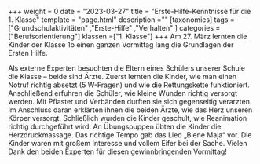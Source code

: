 +++
weight = 0
date = "2023-03-27"
title = "Erste-Hilfe-Kenntnisse für die 1. Klasse"
template = "page.html"
description =""
[taxonomies]
tags = ["Grundschulaktivitäten" ,"Erste-Hilfe" ,"Verhalten" ]
categories = ["Berufsorientierung"]
klassen =["1. Klasse"]
+++
Am 27. März lernten die Kinder der Klasse 1b einen ganzen Vormittag lang die Grundlagen der Ersten Hilfe. 

<!-- more -->

Als externe Experten besuchten die Eltern eines Schülers unserer Schule die Klasse – beide sind Ärzte. Zuerst lernten die Kinder, wie man einen Notruf richtig absetzt (5 W-Fragen) und wie die Rettungskette funktioniert. Anschließend erfuhren die Schüler, wie kleine Wunden richtig versorgt werden. Mit Pflaster und Verbänden durften sie sich gegenseitig verarzten. Im Anschluss daran erklärten ihnen die beiden Ärzte, wie das Herz unseren Körper versorgt. Schließlich wurden die Kinder geschult, wie Reanimation richtig durchgeführt wird. An Übungspuppen übten die Kinder die Herzdruckmassage. Das richtige Tempo gab das Lied „Biene Maja“ vor. Die Kinder waren mit großem Interesse und vollem Eifer bei der Sache. Vielen Dank den beiden Experten für diesen gewinnbringenden Vormittag!